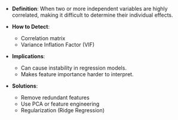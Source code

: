 - **Definition**: When two or more independent variables are highly correlated, making it difficult to determine their individual effects.
    
- **How to Detect**:
    
    - Correlation matrix
    - Variance Inflation Factor (VIF)
- **Implications**:
    
    - Can cause instability in regression models.
    - Makes feature importance harder to interpret.
- **Solutions**:
    
    - Remove redundant features
    - Use PCA or feature engineering
    - Regularization (Ridge Regression)